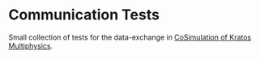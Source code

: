 # Communication Tests

Small collection of tests for the data-exchange in [CoSimulation of Kratos Multiphysics](https://github.com/KratosMultiphysics/Kratos/tree/master/applications/CoSimulationApplication).

